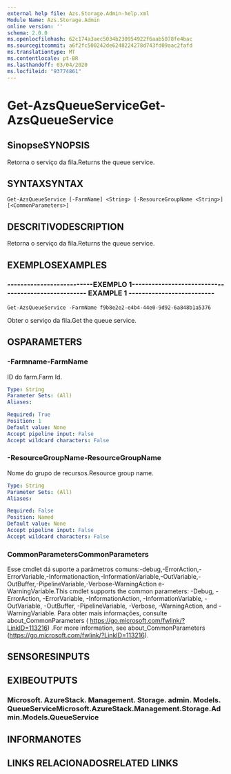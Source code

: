 ```yaml
---
external help file: Azs.Storage.Admin-help.xml
Module Name: Azs.Storage.Admin
online version: ''
schema: 2.0.0
ms.openlocfilehash: 62c174a3aec5034b230954922f6aab5078fe4bac
ms.sourcegitcommit: a6f2fc500242de6248224278d743fd09aac2fafd
ms.translationtype: MT
ms.contentlocale: pt-BR
ms.lasthandoff: 03/04/2020
ms.locfileid: "93774861"
---
```

# <span data-ttu-id="1b4cc-101">Get-AzsQueueService</span><span class="sxs-lookup"><span data-stu-id="1b4cc-101">Get-AzsQueueService</span></span>

## <span data-ttu-id="1b4cc-102">Sinopse</span><span class="sxs-lookup"><span data-stu-id="1b4cc-102">SYNOPSIS</span></span>
<span data-ttu-id="1b4cc-103">Retorna o serviço da fila.</span><span class="sxs-lookup"><span data-stu-id="1b4cc-103">Returns the queue service.</span></span>

## <span data-ttu-id="1b4cc-104">SYNTAX</span><span class="sxs-lookup"><span data-stu-id="1b4cc-104">SYNTAX</span></span>

```
Get-AzsQueueService [-FarmName] <String> [-ResourceGroupName <String>] [<CommonParameters>]
```

## <span data-ttu-id="1b4cc-105">DESCRITIVO</span><span class="sxs-lookup"><span data-stu-id="1b4cc-105">DESCRIPTION</span></span>
<span data-ttu-id="1b4cc-106">Retorna o serviço da fila.</span><span class="sxs-lookup"><span data-stu-id="1b4cc-106">Returns the queue service.</span></span>

## <span data-ttu-id="1b4cc-107">EXEMPLOS</span><span class="sxs-lookup"><span data-stu-id="1b4cc-107">EXAMPLES</span></span>

### <span data-ttu-id="1b4cc-108">--------------------------EXEMPLO 1--------------------------</span><span class="sxs-lookup"><span data-stu-id="1b4cc-108">-------------------------- EXAMPLE 1 --------------------------</span></span>
```
Get-AzsQueueService -FarmName f9b8e2e2-e4b4-44e0-9d92-6a848b1a5376
```

<span data-ttu-id="1b4cc-109">Obter o serviço da fila.</span><span class="sxs-lookup"><span data-stu-id="1b4cc-109">Get the queue service.</span></span>

## <span data-ttu-id="1b4cc-110">OS</span><span class="sxs-lookup"><span data-stu-id="1b4cc-110">PARAMETERS</span></span>

### <span data-ttu-id="1b4cc-111">-Farmname</span><span class="sxs-lookup"><span data-stu-id="1b4cc-111">-FarmName</span></span>
<span data-ttu-id="1b4cc-112">ID do farm.</span><span class="sxs-lookup"><span data-stu-id="1b4cc-112">Farm Id.</span></span>

```yaml
Type: String
Parameter Sets: (All)
Aliases: 

Required: True
Position: 1
Default value: None
Accept pipeline input: False
Accept wildcard characters: False
```

### <span data-ttu-id="1b4cc-113">-ResourceGroupName</span><span class="sxs-lookup"><span data-stu-id="1b4cc-113">-ResourceGroupName</span></span>
<span data-ttu-id="1b4cc-114">Nome do grupo de recursos.</span><span class="sxs-lookup"><span data-stu-id="1b4cc-114">Resource group name.</span></span>

```yaml
Type: String
Parameter Sets: (All)
Aliases: 

Required: False
Position: Named
Default value: None
Accept pipeline input: False
Accept wildcard characters: False
```

### <span data-ttu-id="1b4cc-115">CommonParameters</span><span class="sxs-lookup"><span data-stu-id="1b4cc-115">CommonParameters</span></span>
<span data-ttu-id="1b4cc-116">Esse cmdlet dá suporte a parâmetros comuns:-debug,-ErrorAction,-ErrorVariable,-Informationaction,-InformationVariable,-OutVariable,-OutBuffer,-PipelineVariable,-Verbose-WarningAction e-WarningVariable.</span><span class="sxs-lookup"><span data-stu-id="1b4cc-116">This cmdlet supports the common parameters: -Debug, -ErrorAction, -ErrorVariable, -InformationAction, -InformationVariable, -OutVariable, -OutBuffer, -PipelineVariable, -Verbose, -WarningAction, and -WarningVariable.</span></span> <span data-ttu-id="1b4cc-117">Para obter mais informações, consulte about_CommonParameters ( https://go.microsoft.com/fwlink/?LinkID=113216) .</span><span class="sxs-lookup"><span data-stu-id="1b4cc-117">For more information, see about_CommonParameters (https://go.microsoft.com/fwlink/?LinkID=113216).</span></span>

## <span data-ttu-id="1b4cc-118">SENSORES</span><span class="sxs-lookup"><span data-stu-id="1b4cc-118">INPUTS</span></span>

## <span data-ttu-id="1b4cc-119">EXIBE</span><span class="sxs-lookup"><span data-stu-id="1b4cc-119">OUTPUTS</span></span>

### <span data-ttu-id="1b4cc-120">Microsoft. AzureStack. Management. Storage. admin. Models. QueueService</span><span class="sxs-lookup"><span data-stu-id="1b4cc-120">Microsoft.AzureStack.Management.Storage.Admin.Models.QueueService</span></span>

## <span data-ttu-id="1b4cc-121">INFORMA</span><span class="sxs-lookup"><span data-stu-id="1b4cc-121">NOTES</span></span>

## <span data-ttu-id="1b4cc-122">LINKS RELACIONADOS</span><span class="sxs-lookup"><span data-stu-id="1b4cc-122">RELATED LINKS</span></span>

